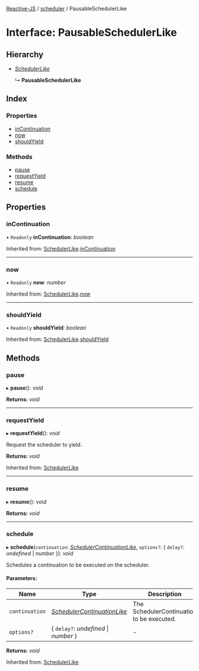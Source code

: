 [Reactive-JS](../README.md) / [scheduler](../modules/scheduler.md) / PausableSchedulerLike

# Interface: PausableSchedulerLike

## Hierarchy

* [*SchedulerLike*](scheduler.schedulerlike.md)

  ↳ **PausableSchedulerLike**

## Index

### Properties

* [inContinuation](scheduler.pausableschedulerlike.md#incontinuation)
* [now](scheduler.pausableschedulerlike.md#now)
* [shouldYield](scheduler.pausableschedulerlike.md#shouldyield)

### Methods

* [pause](scheduler.pausableschedulerlike.md#pause)
* [requestYield](scheduler.pausableschedulerlike.md#requestyield)
* [resume](scheduler.pausableschedulerlike.md#resume)
* [schedule](scheduler.pausableschedulerlike.md#schedule)

## Properties

### inContinuation

• `Readonly` **inContinuation**: *boolean*

Inherited from: [SchedulerLike](scheduler.schedulerlike.md).[inContinuation](scheduler.schedulerlike.md#incontinuation)

___

### now

• `Readonly` **now**: *number*

Inherited from: [SchedulerLike](scheduler.schedulerlike.md).[now](scheduler.schedulerlike.md#now)

___

### shouldYield

• `Readonly` **shouldYield**: *boolean*

Inherited from: [SchedulerLike](scheduler.schedulerlike.md).[shouldYield](scheduler.schedulerlike.md#shouldyield)

## Methods

### pause

▸ **pause**(): *void*

**Returns:** *void*

___

### requestYield

▸ **requestYield**(): *void*

Request the scheduler to yield.

**Returns:** *void*

Inherited from: [SchedulerLike](scheduler.schedulerlike.md)

___

### resume

▸ **resume**(): *void*

**Returns:** *void*

___

### schedule

▸ **schedule**(`continuation`: [*SchedulerContinuationLike*](scheduler.schedulercontinuationlike.md), `options?`: { `delay?`: *undefined* \| *number*  }): *void*

Schedules a continuation to be executed on the scheduler.

#### Parameters:

Name | Type | Description |
------ | ------ | ------ |
`continuation` | [*SchedulerContinuationLike*](scheduler.schedulercontinuationlike.md) | The SchedulerContinuation to be executed.    |
`options?` | { `delay?`: *undefined* \| *number*  } | - |

**Returns:** *void*

Inherited from: [SchedulerLike](scheduler.schedulerlike.md)
